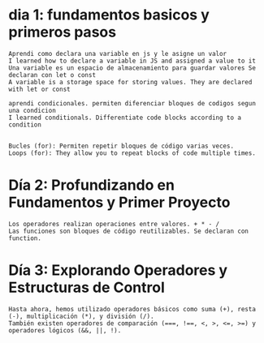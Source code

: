 # dia 1: fundamentos basicos y primeros pasos 
    Aprendi como declara una variable en js y le asigne un valor 
    I learned how to declare a variable in JS and assigned a value to it
    Una variable es un espacio de almacenamiento para guardar valores Se declaran con let o const
    A variable is a storage space for storing values. They are declared with let or const

    aprendi condicionales. permiten diferenciar bloques de codigos segun una condicion
    I learned conditionals. Differentiate code blocks according to a condition


    Bucles (for): Permiten repetir bloques de código varias veces.
    Loops (for): They allow you to repeat blocks of code multiple times.

# Día 2: Profundizando en Fundamentos y Primer Proyecto

    Los operadores realizan operaciones entre valores. + * - /
    Las funciones son bloques de código reutilizables. Se declaran con function.
    
#  Día 3: Explorando Operadores y Estructuras de Control

    Hasta ahora, hemos utilizado operadores básicos como suma (+), resta (-), multiplicación (*), y división (/).
    También existen operadores de comparación (===, !==, <, >, <=, >=) y operadores lógicos (&&, ||, !).